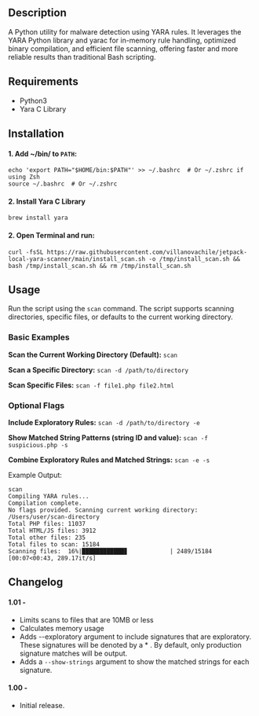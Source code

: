 ## Description
A Python utility for malware detection using YARA rules. It leverages the YARA Python library and yarac for in-memory rule handling, optimized binary compilation, and efficient file scanning, offering faster and more reliable results than traditional Bash scripting.

## Requirements
- Python3
- Yara C Library

## Installation

#### 1. Add ~/bin/ to `PATH`:
```
echo 'export PATH="$HOME/bin:$PATH"' >> ~/.bashrc  # Or ~/.zshrc if using Zsh
source ~/.bashrc  # Or ~/.zshrc
```

#### 2. Install Yara C Library

```
brew install yara
```

#### 2. Open Terminal and run:

```
curl -fsSL https://raw.githubusercontent.com/villanovachile/jetpack-local-yara-scanner/main/install_scan.sh -o /tmp/install_scan.sh && bash /tmp/install_scan.sh && rm /tmp/install_scan.sh
```


## Usage

Run the script using the `scan` command. The script supports scanning directories, specific files, or defaults to the current working directory.

### Basic Examples
**Scan the Current Working Directory (Default):** `scan`

**Scan a Specific Directory:** `scan -d /path/to/directory`

**Scan Specific Files:** `scan -f file1.php file2.html`

### Optional Flags

**Include Exploratory Rules:** `scan -d /path/to/directory -e`

**Show Matched String Patterns (string ID and value):** `scan -f suspicious.php -s`

**Combine Exploratory Rules and Matched Strings:** `scan -e -s`





Example Output:

```
scan
Compiling YARA rules...
Compilation complete.
No flags provided. Scanning current working directory: /Users/user/scan-directory
Total PHP files: 11037
Total HTML/JS files: 3912
Total other files: 235
Total files to scan: 15184
Scanning files:  16%|████████████▊            | 2489/15184 [00:07<00:43, 289.17it/s]
```

## Changelog

#### 1.01 -
- Limits scans to files that are 10MB or less
- Calculates memory usage
- Adds --exploratory argument to include signatures that are exploratory. These signatures will be denoted by a * . By default, only production signature matches will be output.
- Adds a `--show-strings` argument to show the matched strings for each signature.

#### 1.00 - 
- Initial release.